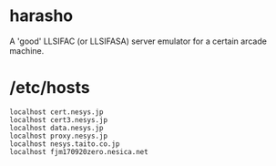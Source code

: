 # harasho

A 'good' LLSIFAC (or LLSIFASA) server emulator for a certain arcade machine.

# /etc/hosts
```
localhost cert.nesys.jp
localhost cert3.nesys.jp
localhost data.nesys.jp
localhost proxy.nesys.jp
localhost nesys.taito.co.jp
localhost fjm170920zero.nesica.net
```
